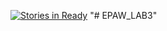 [![Stories in Ready](https://badge.waffle.io/aalbav/EPAW_LAB3.png?label=ready&title=Ready)](https://waffle.io/aalbav/EPAW_LAB3?utm_source=badge)
"# EPAW_LAB3" 
